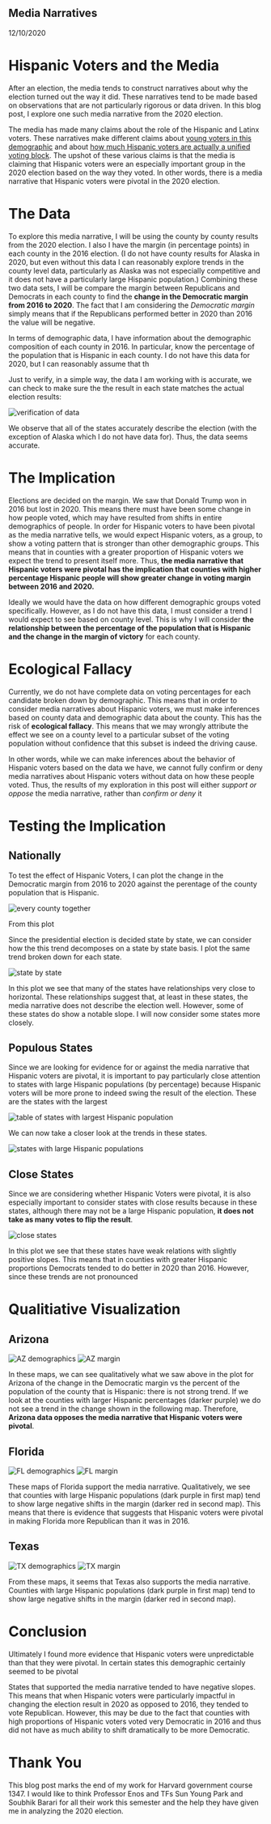 ## Media Narratives

12/10/2020

# Hispanic Voters and the Media

After an election, the media tends to construct narratives about why the election turned out the way it did. These narratives tend to be made based on observations that are not particularly rigorous or data driven. In this blog post, I explore one such media narrative from the 2020 election.

The media has made many claims about the role of the Hispanic and Latinx voters. These narratives make different claims about [young voters in this demographic](https://www.nbcnews.com/news/latino/young-latinos-mobilized-voted-were-pivotal-2020-organizers-want-keep-n1246853) and about [how much Hispanic voters are actually a unified voting block](https://www.cnn.com/2020/11/09/politics/latino-voters-florida-texas-arizona/index.html). The upshot of these various claims is that the media is claiming that Hispanic voters were an especially important group in the 2020 election based on the way they voted. In other words, there is a media narrative that Hispanic voters were pivotal in the 2020 election. 

# The Data

To explore this media narrative, I will be using the county by county results from the 2020 election. I also I have the margin (in percentage points) in each county in the 2016 election. (I do not have county results for Alaska in 2020, but even without this data I can reasonably explore trends in the county level data, particularly as Alaska was not especially competitive and it does not have a particularly large Hispanic population.) Combining these two data sets, I will be compare the margin between Republicans and Democrats in each county to find the **change in the Democratic margin from 2016 to 2020**. The fact that I am considering the *Democratic margin* simply means that if the Republicans performed better in 2020 than 2016 the value will be negative. 

In terms of demographic data, I have information about the demographic composition of each county in 2016. In particular, know the percentage of the population that is Hispanic in each county. I do not have this data for 2020, but I can reasonably assume that th

Just to verify, in a simple way, the data I am working with is accurate, we can check to make sure the the result in each state matches the actual election results:

![verification of data](../figures/media_narrative_figures/verifying_data.png)

We observe that all of the states accurately describe the election (with the exception of Alaska which I do not have data for). Thus, the data seems accurate.


# The Implication

Elections are decided on the margin. We saw that Donald Trump won in 2016 but lost in 2020. This means there must have been some change in how people voted, which may have resulted from shifts in entire demographics of people. In order for Hispanic voters to have been pivotal as the media narrative tells, we would expect Hispanic voters, as a group, to show a voting pattern that is stronger than other demographic groups. This means that in counties with a greater proportion of Hispanic voters we expect the trend to present itself more. Thus, **the media narrative that Hispanic voters were pivotal has the implication that counties with higher percentage Hispanic people will show greater change in voting margin between 2016 and 2020.**

Ideally we would have the data on how different demographic groups voted specifically. However, as I do not have this data, I must consider a trend I would expect to see based on county level. This is why I will consider **the relationship between the percentage of the population that is Hispanic and the change in the margin of victory** for each county.


# Ecological Fallacy

Currently, we do not have complete data on voting percentages for each candidate broken down by demographic. This means that in order to consider media narratives about Hispanic voters, we must make inferences based on county data and demographic data about the county. This has the risk of **ecological fallacy**. This means that we may wrongly attribute the effect we see on a county level to a particular subset of the voting population without confidence that this subset is indeed the driving cause.

In other words, while we can make inferences about the behavior of Hispanic voters based on the data we have, we cannot fully confirm or deny media narratives about Hispanic voters without data on how these people voted. Thus, the results of my exploration in this post will either *support or oppose* the media narrative, rather than *confirm or deny* it

# Testing the Implication

## Nationally

To test the effect of Hispanic Voters, I can plot the change in the Democratic margin from 2016 to 2020 against the perentage of the county population that is Hispanic.

![every county together](../figures/media_narrative_figures/national_hvm.png)

From this plot 

Since the presidential election is decided state by state, we can consider how the this trend decomposes on a state by state basis. I plot the same trend broken down for each state.

![state by state](../figures/media_narrative_figures/states_hvm.png)

In this plot we see that many of the states have relationships very close to horizontal. These relationships suggest that, at least in these states, the media narrative does not describe the election well. However, some of these states do show a notable slope. I will now consider some states more closely.

## Populous States

Since we are looking for evidence for or against the media narrative that Hispanic voters are pivotal, it is important to pay particularly close attention to states with large Hispanic populations (by percentage) because Hispanic voters will be more prone to indeed swing the result of the election. These are the states with the largest 

![table of states with largest Hispanic population](../figures/media_narrative_figures/hispanic_population.png)

We can now take a closer look at the trends in these states.

![states with large Hispanic populations](../figures/media_narrative_figures/populous_hvm.png)

## Close States

Since we are considering whether Hispanic Voters were pivotal, it is also especially important to consider states with close results because in these states, although there may not be a large Hispanic population, **it does not take as many votes to flip the result**. 

![close states](../figures/media_narrative_figures/close_hvm.png)

In this plot we see that these states have weak relations with slightly positive slopes. This means that in counties with greater Hispanic proportions Democrats tended to do better in 2020 than 2016. However, since these trends are not pronounced

# Qualitiative Visualization

## Arizona

![AZ demographics](../figures/media_narrative_figures/az_demog.png) ![AZ margin](../figures/media_narrative_figures/az_margin.png)

In these maps, we can see qualitatively what we saw above in the plot for Arizona of the change in the Democratic margin vs the percent of the population of the county that is Hispanic: there is not strong trend. If we look at the counties with larger Hispanic percentages (darker purple) we do not see a trend in the change shown in the following map. Therefore, **Arizona data opposes the media narrative that Hispanic voters were pivotal**.

## Florida

![FL demographics](../figures/media_narrative_figures/fl_demog.png) ![FL margin](../figures/media_narrative_figures/fl_margin.png)

These maps of Florida support the media narrative. Qualitatively, we see that counties with large Hispanic populations (dark purple in first map) tend to show large negative shifts in the margin (darker red in second map). This means that there is evidence that suggests that Hispanic voters were pivotal in making Florida more Republican than it was in 2016.

## Texas

![TX demographics](../figures/media_narrative_figures/tx_demog.png) ![TX margin](../figures/media_narrative_figures/tx_margin.png)

From these maps, it seems that Texas also supports the media narrative. Counties with large Hispanic populations (dark purple in first map) tend to show large negative shifts in the margin (darker red in second map).

# Conclusion

Ultimately I found more evidence that Hispanic voters were unpredictable than that they were pivotal. In certain states this demographic certainly seemed to be pivotal 

States that supported the media narrative tended to have negative slopes. This means that when Hispanic voters were particularly impactful in changing the election result in 2020 as opposed to 2016, they tended to vote Republican. However, this may be due to the fact that counties with high proportions of Hispanic voters voted very Democratic in 2016 and thus did not have as much ability to shift dramatically to be more Democratic. 

# Thank You

This blog post marks the end of my work for Harvard government course 1347. I would like to think Professor Enos and TFs Sun Young Park and Soubhik Barari for all their work this semester and the help they have given me in analyzing the 2020 election.

